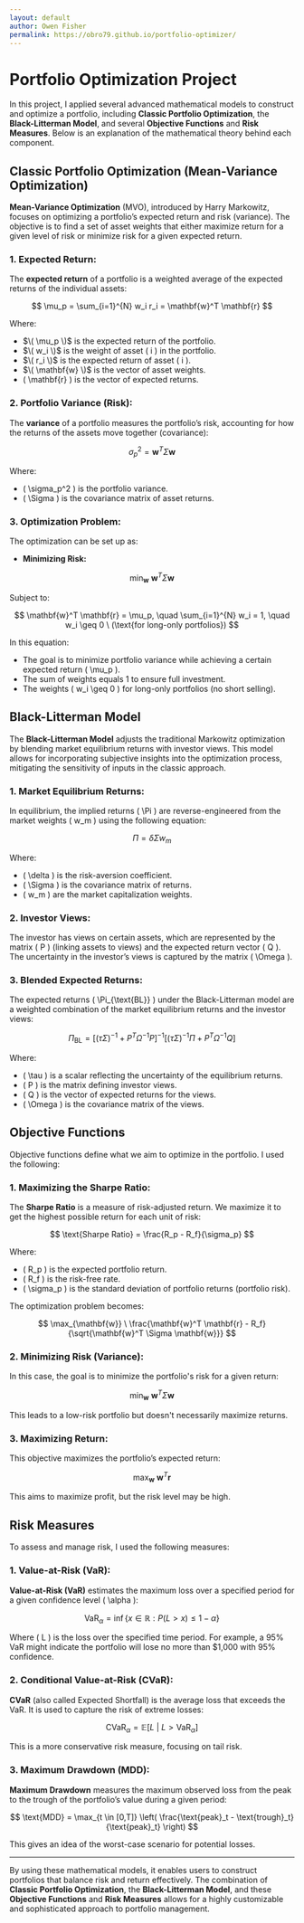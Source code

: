 ```yaml
---
layout: default
author: Owen Fisher
permalink: https://obro79.github.io/portfolio-optimizer/
---
```


<!-- Include MathJax Script -->
<script type="text/javascript" async
  src="https://cdnjs.cloudflare.com/ajax/libs/mathjax/3.2.0/es5/tex-mml-chtml.js">
</script>


# Portfolio Optimization Project

In this project, I applied several advanced mathematical models to construct and optimize a portfolio, including **Classic Portfolio Optimization**, the **Black-Litterman Model**, and several **Objective Functions** and **Risk Measures**. Below is an explanation of the mathematical theory behind each component.

## Classic Portfolio Optimization (Mean-Variance Optimization)

**Mean-Variance Optimization** (MVO), introduced by Harry Markowitz, focuses on optimizing a portfolio’s expected return and risk (variance). The objective is to find a set of asset weights that either maximize return for a given level of risk or minimize risk for a given expected return.

### 1. **Expected Return:**
The **expected return** of a portfolio is a weighted average of the expected returns of the individual assets:

$$
\mu_p = \sum_{i=1}^{N} w_i r_i = \mathbf{w}^T \mathbf{r}
$$

Where:
- $\( \mu_p \)$ is the expected return of the portfolio.
- $\( w_i \)$ is the weight of asset \( i \) in the portfolio.
- $\( r_i \)$ is the expected return of asset \( i \).
- $\( \mathbf{w} \)$ is the vector of asset weights.
- \( \mathbf{r} \) is the vector of expected returns.

### 2. **Portfolio Variance (Risk):**
The **variance** of a portfolio measures the portfolio’s risk, accounting for how the returns of the assets move together (covariance):

$$
\sigma_p^2 = \mathbf{w}^T \Sigma \mathbf{w}
$$

Where:
- \( \sigma_p^2 \) is the portfolio variance.
- \( \Sigma \) is the covariance matrix of asset returns.

### 3. **Optimization Problem:**
The optimization can be set up as:

- **Minimizing Risk:**

$$
\min_{\mathbf{w}} \ \mathbf{w}^T \Sigma \mathbf{w}
$$

  Subject to:

$$
\mathbf{w}^T \mathbf{r} = \mu_p, \quad \sum_{i=1}^{N} w_i = 1, \quad w_i \geq 0 \ (\text{for long-only portfolios})
$$

In this equation:
- The goal is to minimize portfolio variance while achieving a certain expected return \( \mu_p \).
- The sum of weights equals 1 to ensure full investment.
- The weights \( w_i \geq 0 \) for long-only portfolios (no short selling).

## Black-Litterman Model

The **Black-Litterman Model** adjusts the traditional Markowitz optimization by blending market equilibrium returns with investor views. This model allows for incorporating subjective insights into the optimization process, mitigating the sensitivity of inputs in the classic approach.

### 1. **Market Equilibrium Returns:**
In equilibrium, the implied returns \( \Pi \) are reverse-engineered from the market weights \( w_m \) using the following equation:

$$
\Pi = \delta \Sigma w_m
$$

Where:
- \( \delta \) is the risk-aversion coefficient.
- \( \Sigma \) is the covariance matrix of returns.
- \( w_m \) are the market capitalization weights.

### 2. **Investor Views:**
The investor has views on certain assets, which are represented by the matrix \( P \) (linking assets to views) and the expected return vector \( Q \). The uncertainty in the investor’s views is captured by the matrix \( \Omega \).

### 3. **Blended Expected Returns:**
The expected returns \( \Pi_{\text{BL}} \) under the Black-Litterman model are a weighted combination of the market equilibrium returns and the investor views:

$$
\Pi_{\text{BL}} = \left[ (\tau \Sigma)^{-1} + P^T \Omega^{-1} P \right]^{-1} \left[ (\tau \Sigma)^{-1} \Pi + P^T \Omega^{-1} Q \right]
$$

Where:
- \( \tau \) is a scalar reflecting the uncertainty of the equilibrium returns.
- \( P \) is the matrix defining investor views.
- \( Q \) is the vector of expected returns for the views.
- \( \Omega \) is the covariance matrix of the views.

## Objective Functions

Objective functions define what we aim to optimize in the portfolio. I used the following:

### 1. **Maximizing the Sharpe Ratio:**
The **Sharpe Ratio** is a measure of risk-adjusted return. We maximize it to get the highest possible return for each unit of risk:

$$
\text{Sharpe Ratio} = \frac{R_p - R_f}{\sigma_p}
$$

Where:
- \( R_p \) is the expected portfolio return.
- \( R_f \) is the risk-free rate.
- \( \sigma_p \) is the standard deviation of portfolio returns (portfolio risk).

The optimization problem becomes:

$$
\max_{\mathbf{w}} \ \frac{\mathbf{w}^T \mathbf{r} - R_f}{\sqrt{\mathbf{w}^T \Sigma \mathbf{w}}}
$$

### 2. **Minimizing Risk (Variance):**
In this case, the goal is to minimize the portfolio's risk for a given return:

$$
\min_{\mathbf{w}} \ \mathbf{w}^T \Sigma \mathbf{w}
$$

This leads to a low-risk portfolio but doesn't necessarily maximize returns.

### 3. **Maximizing Return:**
This objective maximizes the portfolio’s expected return:

$$
\max_{\mathbf{w}} \ \mathbf{w}^T \mathbf{r}
$$

This aims to maximize profit, but the risk level may be high.

## Risk Measures

To assess and manage risk, I used the following measures:

### 1. **Value-at-Risk (VaR):**
**Value-at-Risk (VaR)** estimates the maximum loss over a specified period for a given confidence level \( \alpha \):

$$
\text{VaR}_{\alpha} = \inf \{ x \in \mathbb{R} : P(L > x) \leq 1 - \alpha \}
$$

Where \( L \) is the loss over the specified time period. For example, a 95% VaR might indicate the portfolio will lose no more than \$1,000 with 95% confidence.

### 2. **Conditional Value-at-Risk (CVaR):**
**CVaR** (also called Expected Shortfall) is the average loss that exceeds the VaR. It is used to capture the risk of extreme losses:

$$
\text{CVaR}_{\alpha} = \mathbb{E}[L \ | \ L > \text{VaR}_{\alpha}]
$$

This is a more conservative risk measure, focusing on tail risk.

### 3. **Maximum Drawdown (MDD):**
**Maximum Drawdown** measures the maximum observed loss from the peak to the trough of the portfolio’s value during a given period:

$$
\text{MDD} = \max_{t \in [0,T]} \left( \frac{\text{peak}_t - \text{trough}_t}{\text{peak}_t} \right)
$$

This gives an idea of the worst-case scenario for potential losses.

---

By using these mathematical models, it enables users to construct portfolios that balance risk and return effectively. The combination of **Classic Portfolio Optimization**, the **Black-Litterman Model**, and these **Objective Functions** and **Risk Measures** allows for a highly customizable and sophisticated approach to portfolio management.